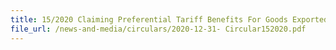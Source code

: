 ```yaml
---
title: 15/2020 Claiming Preferential Tariff Benefits For Goods Exported From Singapore To The United Kingdom Under The United Kingdom Singapore Free Trade Agreement (UKSFTA)
file_url: /news-and-media/circulars/2020-12-31- Circular152020.pdf
---
```


